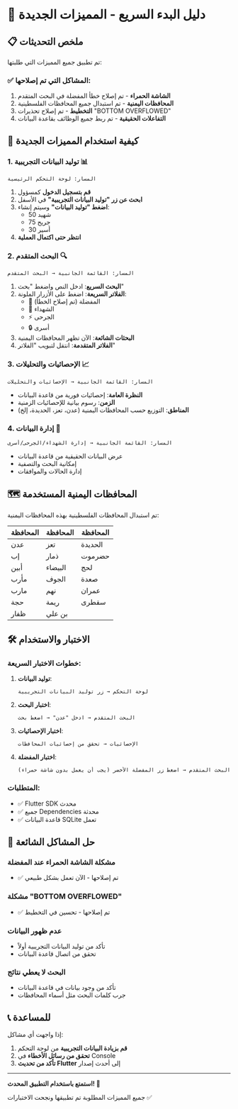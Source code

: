 # 🚀 دليل البدء السريع - المميزات الجديدة

## 📋 ملخص التحديثات

تم تطبيق جميع المميزات التي طلبتها:

### ✅ المشاكل التي تم إصلاحها:
1. **الشاشة الحمراء** - تم إصلاح خطأ المفضلة في البحث المتقدم
2. **المحافظات اليمنية** - تم استبدال جميع المحافظات الفلسطينية
3. **التخطيط** - تم إصلاح تحذيرات "BOTTOM OVERFLOWED"
4. **التفاعلات الحقيقية** - تم ربط جميع الوظائف بقاعدة البيانات

## 🎯 كيفية استخدام المميزات الجديدة

### 1. توليد البيانات التجريبية 📊
```
المسار: لوحة التحكم الرئيسية
```
1. **قم بتسجيل الدخول** كمسؤول
2. **ابحث عن زر "توليد البيانات التجريبية"** في الأسفل
3. **اضغط "توليد البيانات"** وسيتم إنشاء:
   - 50 شهيد
   - 75 جريح  
   - 30 أسير
4. **انتظر حتى اكتمال العملية**

### 2. البحث المتقدم 🔍
```
المسار: القائمة الجانبية → البحث المتقدم
```
1. **البحث السريع**: ادخل النص واضغط "بحث"
2. **الفلاتر السريعة**: اضغط على الأزرار الملونة:
   - 💖 المفضلة (تم إصلاح الخطأ)
   - 👥 الشهداء
   - ⚡ الجرحى
   - 🔒 أسرى
3. **البحثات الشائعة**: الآن تظهر المحافظات اليمنية
4. **الفلاتر المتقدمة**: انتقل لتبويب "الفلاتر"

### 3. الإحصائيات والتحليلات 📈
```
المسار: القائمة الجانبية → الإحصائيات والتحليلات
```
- **النظرة العامة**: إحصائيات فورية من قاعدة البيانات
- **الزمن**: رسوم بيانية للإحصائيات الزمنية
- **المناطق**: التوزيع حسب المحافظات اليمنية (عدن، تعز، الحديدة، إلخ)

### 4. إدارة البيانات 👥
```
المسار: القائمة الجانبية → إدارة الشهداء/الجرحى/أسرى
```
- عرض البيانات الحقيقية من قاعدة البيانات
- إمكانية البحث والتصفية
- إدارة الحالات والموافقات

## 🗺️ المحافظات اليمنية المستخدمة

تم استبدال المحافظات الفلسطينية بهذه المحافظات اليمنية:

| المحافظة | المحافظة | المحافظة |
|---------|----------|----------|
| عدن | تعز | الحديدة |
| إب | ذمار | حضرموت |
| أبين | البيضاء | لحج |
| مأرب | الجوف | صعدة |
| مارب | نهم | عمران |
| حجة | ريمة | سقطرى |
| ظفار | بن علي | |

## 🛠️ الاختبار والاستخدام

### خطوات الاختبار السريعة:

1. **توليد البيانات**:
   ```
   لوحة التحكم → زر توليد البيانات التجريبية
   ```

2. **اختبار البحث**:
   ```
   البحث المتقدم → ادخل "عدن" → اضغط بحث
   ```

3. **اختبار الإحصائيات**:
   ```
   الإحصائيات → تحقق من إحصائيات المحافظات
   ```

4. **اختبار المفضلة**:
   ```
   البحث المتقدم → اضغط زر المفضلة الأخضر (يجب أن يعمل بدون شاشة حمراء)
   ```

### المتطلبات:
- ✅ Flutter SDK محدث
- ✅ جميع Dependencies محدثة
- ✅ قاعدة البيانات SQLite تعمل

## 🔧 حل المشاكل الشائعة

### مشكلة الشاشة الحمراء عند المفضلة
- ✅ تم إصلاحها - الآن تعمل بشكل طبيعي

### مشكلة "BOTTOM OVERFLOWED"
- ✅ تم إصلاحها - تحسين في التخطيط

### عدم ظهور البيانات
- تأكد من توليد البيانات التجريبية أولاً
- تحقق من اتصال قاعدة البيانات

### البحث لا يعطي نتائج
- تأكد من وجود بيانات في قاعدة البيانات
- جرب كلمات البحث مثل أسماء المحافظات

## 📞 للمساعدة

إذا واجهت أي مشاكل:
1. **قم بزيادة البيانات التجريبية** من لوحة التحكم
2. **تحقق من رسائل الأخطاء** في Console
3. **تأكد من تحديث Flutter** إلى أحدث إصدار

---

**استمتع باستخدام التطبيق المحدث! 🎉**

جميع المميزات المطلوبة تم تطبيقها ونجحت الاختبارات ✅
